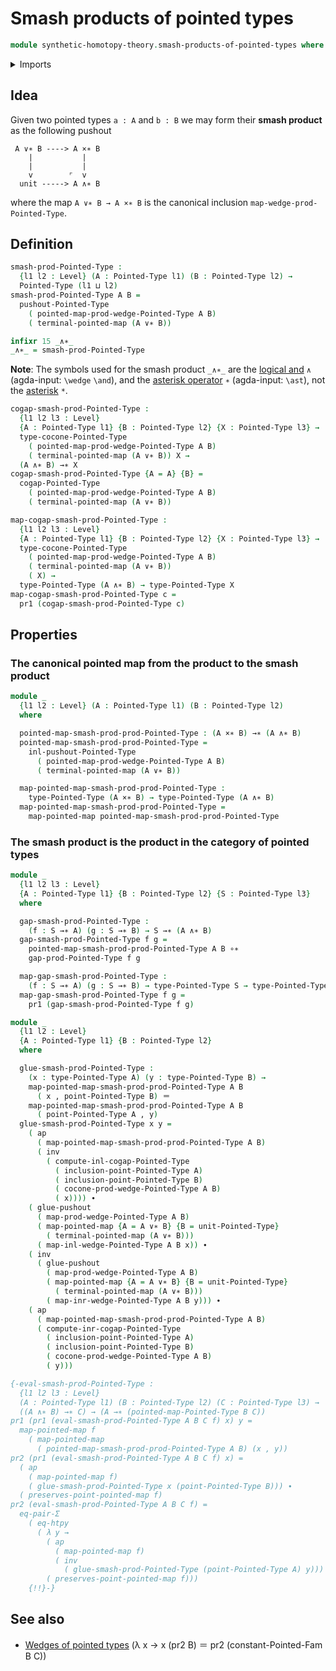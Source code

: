 # Smash products of pointed types

```agda
module synthetic-homotopy-theory.smash-products-of-pointed-types where
```

<details><summary>Imports</summary>

```agda
open import foundation.action-on-identifications-functions
open import foundation.dependent-pair-types
open import foundation.equality-dependent-pair-types
open import foundation.function-extensionality
open import foundation.function-types
open import foundation.homotopies
open import foundation.identity-types
open import foundation.transport-along-identifications
open import foundation.universe-levels

open import structured-types.pointed-cartesian-product-types
open import structured-types.pointed-families-of-types
open import structured-types.pointed-maps
open import structured-types.pointed-types
open import structured-types.pointed-unit-type

open import synthetic-homotopy-theory.cocones-under-spans-of-pointed-types
open import synthetic-homotopy-theory.pushouts
open import synthetic-homotopy-theory.pushouts-of-pointed-types
open import synthetic-homotopy-theory.wedges-of-pointed-types
```

</details>

## Idea

Given two pointed types `a : A` and `b : B` we may form their **smash product**
as the following pushout

```text
 A ∨∗ B ----> A ×∗ B
    |           |
    |           |
    v        ⌜  v
  unit -----> A ∧∗ B
```

where the map `A ∨∗ B → A ×∗ B` is the canonical inclusion
`map-wedge-prod-Pointed-Type`.

## Definition

```agda
smash-prod-Pointed-Type :
  {l1 l2 : Level} (A : Pointed-Type l1) (B : Pointed-Type l2) →
  Pointed-Type (l1 ⊔ l2)
smash-prod-Pointed-Type A B =
  pushout-Pointed-Type
    ( pointed-map-prod-wedge-Pointed-Type A B)
    ( terminal-pointed-map (A ∨∗ B))

infixr 15 _∧∗_
_∧∗_ = smash-prod-Pointed-Type
```

**Note**: The symbols used for the smash product `_∧∗_` are the
[logical and](https://codepoints.net/U+2227) `∧` (agda-input: `\wedge` `\and`),
and the [asterisk operator](https://codepoints.net/U+2217) `∗` (agda-input:
`\ast`), not the [asterisk](https://codepoints.net/U+002A) `*`.

```agda
cogap-smash-prod-Pointed-Type :
  {l1 l2 l3 : Level}
  {A : Pointed-Type l1} {B : Pointed-Type l2} {X : Pointed-Type l3} →
  type-cocone-Pointed-Type
    ( pointed-map-prod-wedge-Pointed-Type A B)
    ( terminal-pointed-map (A ∨∗ B)) X →
  (A ∧∗ B) →∗ X
cogap-smash-prod-Pointed-Type {A = A} {B} =
  cogap-Pointed-Type
    ( pointed-map-prod-wedge-Pointed-Type A B)
    ( terminal-pointed-map (A ∨∗ B))

map-cogap-smash-prod-Pointed-Type :
  {l1 l2 l3 : Level}
  {A : Pointed-Type l1} {B : Pointed-Type l2} {X : Pointed-Type l3} →
  type-cocone-Pointed-Type
    ( pointed-map-prod-wedge-Pointed-Type A B)
    ( terminal-pointed-map (A ∨∗ B))
    ( X) →
  type-Pointed-Type (A ∧∗ B) → type-Pointed-Type X
map-cogap-smash-prod-Pointed-Type c =
  pr1 (cogap-smash-prod-Pointed-Type c)
```

## Properties

### The canonical pointed map from the product to the smash product

```agda
module _
  {l1 l2 : Level} (A : Pointed-Type l1) (B : Pointed-Type l2)
  where

  pointed-map-smash-prod-prod-Pointed-Type : (A ×∗ B) →∗ (A ∧∗ B)
  pointed-map-smash-prod-prod-Pointed-Type =
    inl-pushout-Pointed-Type
      ( pointed-map-prod-wedge-Pointed-Type A B)
      ( terminal-pointed-map (A ∨∗ B))

  map-pointed-map-smash-prod-prod-Pointed-Type :
    type-Pointed-Type (A ×∗ B) → type-Pointed-Type (A ∧∗ B)
  map-pointed-map-smash-prod-prod-Pointed-Type =
    map-pointed-map pointed-map-smash-prod-prod-Pointed-Type
```

### The smash product is the product in the category of pointed types

```agda
module _
  {l1 l2 l3 : Level}
  {A : Pointed-Type l1} {B : Pointed-Type l2} {S : Pointed-Type l3}
  where

  gap-smash-prod-Pointed-Type :
    (f : S →∗ A) (g : S →∗ B) → S →∗ (A ∧∗ B)
  gap-smash-prod-Pointed-Type f g =
    pointed-map-smash-prod-prod-Pointed-Type A B ∘∗
    gap-prod-Pointed-Type f g

  map-gap-smash-prod-Pointed-Type :
    (f : S →∗ A) (g : S →∗ B) → type-Pointed-Type S → type-Pointed-Type (A ∧∗ B)
  map-gap-smash-prod-Pointed-Type f g =
    pr1 (gap-smash-prod-Pointed-Type f g)
```

```agda
module _
  {l1 l2 : Level}
  {A : Pointed-Type l1} {B : Pointed-Type l2}
  where

  glue-smash-prod-Pointed-Type :
    (x : type-Pointed-Type A) (y : type-Pointed-Type B) →
    map-pointed-map-smash-prod-prod-Pointed-Type A B
      ( x , point-Pointed-Type B) ＝
    map-pointed-map-smash-prod-prod-Pointed-Type A B
      ( point-Pointed-Type A , y)
  glue-smash-prod-Pointed-Type x y =
    ( ap
      ( map-pointed-map-smash-prod-prod-Pointed-Type A B)
      ( inv
        ( compute-inl-cogap-Pointed-Type
          ( inclusion-point-Pointed-Type A)
          ( inclusion-point-Pointed-Type B)
          ( cocone-prod-wedge-Pointed-Type A B)
          ( x)))) ∙
    ( glue-pushout
      ( map-prod-wedge-Pointed-Type A B)
      ( map-pointed-map {A = A ∨∗ B} {B = unit-Pointed-Type}
        ( terminal-pointed-map (A ∨∗ B)))
      ( map-inl-wedge-Pointed-Type A B x)) ∙
    ( inv
      ( glue-pushout
        ( map-prod-wedge-Pointed-Type A B)
        ( map-pointed-map {A = A ∨∗ B} {B = unit-Pointed-Type}
          ( terminal-pointed-map (A ∨∗ B)))
        ( map-inr-wedge-Pointed-Type A B y))) ∙
    ( ap
      ( map-pointed-map-smash-prod-prod-Pointed-Type A B)
      ( compute-inr-cogap-Pointed-Type
        ( inclusion-point-Pointed-Type A)
        ( inclusion-point-Pointed-Type B)
        ( cocone-prod-wedge-Pointed-Type A B)
        ( y)))

{-eval-smash-prod-Pointed-Type :
  {l1 l2 l3 : Level}
  (A : Pointed-Type l1) (B : Pointed-Type l2) (C : Pointed-Type l3) →
  ((A ∧∗ B) →∗ C) → (A →∗ (pointed-map-Pointed-Type B C))
pr1 (pr1 (eval-smash-prod-Pointed-Type A B C f) x) y =
  map-pointed-map f
    ( map-pointed-map
      ( pointed-map-smash-prod-prod-Pointed-Type A B) (x , y))
pr2 (pr1 (eval-smash-prod-Pointed-Type A B C f) x) =
  ( ap
    ( map-pointed-map f)
    ( glue-smash-prod-Pointed-Type x (point-Pointed-Type B))) ∙
  ( preserves-point-pointed-map f)
pr2 (eval-smash-prod-Pointed-Type A B C f) =
  eq-pair-Σ
    ( eq-htpy
      ( λ y →
        ( ap
          ( map-pointed-map f)
          ( inv
            ( glue-smash-prod-Pointed-Type (point-Pointed-Type A) y))) ∙
        ( preserves-point-pointed-map f)))
    {!!}-}
```

## See also

- [Wedges of pointed types](synthetic-homotopy-theory.wedges-of-pointed-types.md)
  (λ x → x (pr2 B) ＝ pr2 (constant-Pointed-Fam B C))
